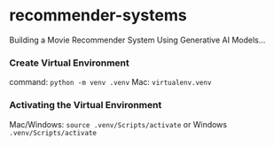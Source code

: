 # recommender-systems
Building a Movie Recommender System Using Generative AI Models...

### Create Virtual Environment
command: ``python -m venv .venv``
Mac: ``virtualenv.venv``

### Activating the Virtual Environment 
Mac/Windows: ``source .venv/Scripts/activate`` or
Windows ``.venv/Scripts/activate``  
